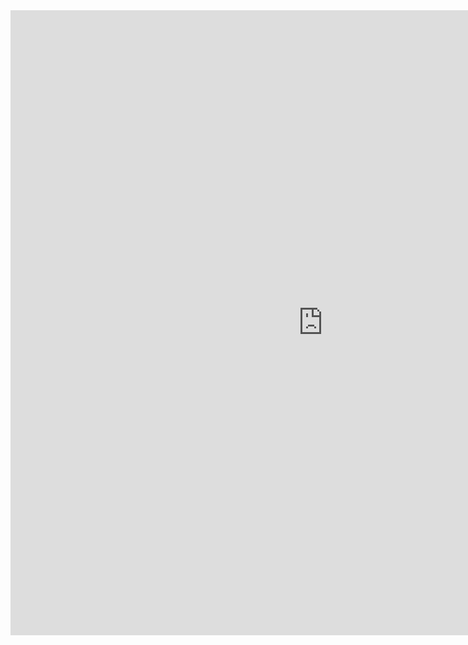 


<embed type="text/html" src="https://credentials.getdbt.com/profile/tajudeenabdulazeez494685/wallet" width="1000" height="1000">
